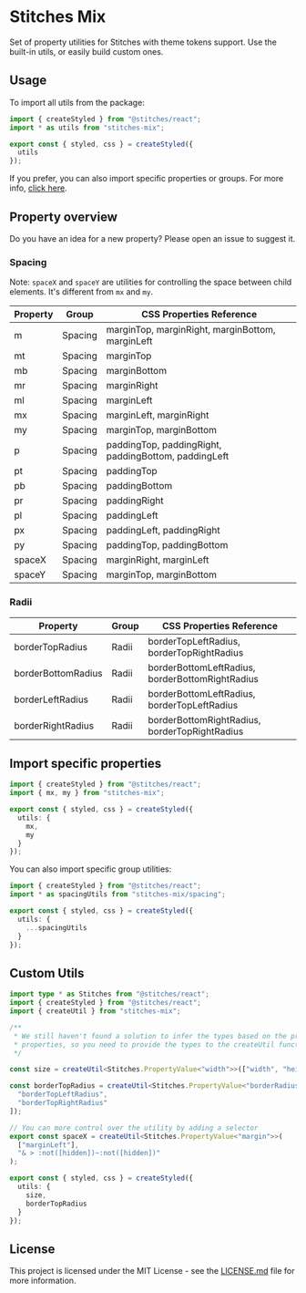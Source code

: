 # Stitches Mix

Set of property utilities for Stitches with theme tokens support. Use the built-in utils, or easily build custom ones.

## Usage

To import all utils from the package:

```ts
import { createStyled } from "@stitches/react";
import * as utils from "stitches-mix";

export const { styled, css } = createStyled({
  utils
});
```

If you prefer, you can also import specific properties or groups. For more info, [click here](#import-specific-properties).

## Property overview

Do you have an idea for a new property? Please open an issue to suggest it.

### Spacing

Note: `spaceX` and `spaceY` are utilities for controlling the space between child elements. It's different from `mx` and `my`.

| Property | Group   | CSS Properties Reference                             |
| -------- | ------- | ---------------------------------------------------- |
| m        | Spacing | marginTop, marginRight, marginBottom, marginLeft     |
| mt       | Spacing | marginTop                                            |
| mb       | Spacing | marginBottom                                         |
| mr       | Spacing | marginRight                                          |
| ml       | Spacing | marginLeft                                           |
| mx       | Spacing | marginLeft, marginRight                              |
| my       | Spacing | marginTop, marginBottom                              |
| p        | Spacing | paddingTop, paddingRight, paddingBottom, paddingLeft |
| pt       | Spacing | paddingTop                                           |
| pb       | Spacing | paddingBottom                                        |
| pr       | Spacing | paddingRight                                         |
| pl       | Spacing | paddingLeft                                          |
| px       | Spacing | paddingLeft, paddingRight                            |
| py       | Spacing | paddingTop, paddingBottom                            |
| spaceX   | Spacing | marginRight, marginLeft                              |
| spaceY   | Spacing | marginTop, marginBottom                              |

### Radii

| Property           | Group | CSS Properties Reference                        |
| ------------------ | ----- | ----------------------------------------------- |
| borderTopRadius    | Radii | borderTopLeftRadius, borderTopRightRadius       |
| borderBottomRadius | Radii | borderBottomLeftRadius, borderBottomRightRadius |
| borderLeftRadius   | Radii | borderBottomLeftRadius, borderTopLeftRadius     |
| borderRightRadius  | Radii | borderBottomRightRadius, borderTopRightRadius   |

## Import specific properties

```ts
import { createStyled } from "@stitches/react";
import { mx, my } from "stitches-mix";

export const { styled, css } = createStyled({
  utils: {
    mx,
    my
  }
});
```

You can also import specific group utilities:

```ts
import { createStyled } from "@stitches/react";
import * as spacingUtils from "stitches-mix/spacing";

export const { styled, css } = createStyled({
  utils: {
    ...spacingUtils
  }
});
```

## Custom Utils

```ts
import type * as Stitches from "@stitches/react";
import { createStyled } from "@stitches/react";
import { createUtil } from "stitches-mix";

/**
 * We still haven't found a solution to infer the types based on the provided
 * properties, so you need to provide the types to the createUtil function.
 */

const size = createUtil<Stitches.PropertyValue<"width">>(["width", "height"]);

const borderTopRadius = createUtil<Stitches.PropertyValue<"borderRadius">>([
  "borderTopLeftRadius",
  "borderTopRightRadius"
]);

// You can more control over the utility by adding a selector
export const spaceX = createUtil<Stitches.PropertyValue<"margin">>(
  ["marginLeft"],
  "& > :not([hidden])~:not([hidden])"
);

export const { styled, css } = createStyled({
  utils: {
    size,
    borderTopRadius
  }
});
```

## License

This project is licensed under the MIT License - see the [LICENSE.md](LICENSE.md) file for more information.
